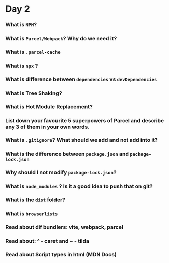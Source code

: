 # Day 2

### What is `NPM`?
### What is `Parcel/Webpack`? Why do we need it?
### What is `.parcel-cache`
### What is `npx` ?
### What is difference between `dependencies` vs `devDependencies`
### What is Tree Shaking?
### What is Hot Module Replacement?
### List down your favourite 5 superpowers of Parcel and describe any 3 of them in your own words.
### What is `.gitignore`? What should we add and not add into it?
### What is the difference between `package.json` and `package-lock.json`
### Why should I not modify `package-lock.json`?
### What is `node_modules` ? Is it a good idea to push that on git?
### What is the `dist` folder?
### What is `browserlists`
### Read about dif bundlers: vite, webpack, parcel
### Read about: ^ - caret and ~ - tilda
### Read about Script types in html (MDN Docs)
